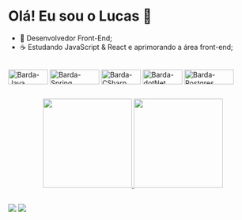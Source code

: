 # Olá! Eu sou o Lucas 👋

- 🚀 Desenvolvedor Front-End;
- ☕ Estudando JavaScript & React e aprimorando a área front-end;

<div style="display: inline_block"><br>
  <img align="center" alt="Barda-Java" height="30" width="80" src="https://img.shields.io/badge/Java-ED8B00?style=for-the-badge&logo=java&logoColor=white">
  <img align="center" alt="Barda-Spring" height="30" width="100" src="https://img.shields.io/badge/Spring-6DB33F?style=for-the-badge&logo=spring&logoColor=white">
  <img align="center" alt="Barda-CSharp" height="30" width="80" src="https://img.shields.io/badge/c%23-%23239120.svg?style=for-the-badge&logo=c-sharp&logoColor=white">
  <img align="center" alt="Barda-dotNet" height="30" width="80" src="https://img.shields.io/badge/.NET-5C2D91?style=for-the-badge&logo=.net&logoColor=white">
  <img align="center" alt="Barda-Postgres" height="30" width="100" src="https://img.shields.io/badge/postgres-%23316192.svg?style=for-the-badge&logo=postgresql&logoColor=white">
  </div>
  
  ##

<div align="center">
  <a href="https://github.com/bardelli5">
  <img height="180em" src="https://github-readme-stats.vercel.app/api?username=bardelli5&show_icons=true&theme=dracula&include_all_commits=true&count_private=true"/>
  <img height="180em" src="https://github-readme-stats.vercel.app/api/top-langs/?username=bardelli5&layout=compact&langs_count=7&theme=dracula"/>
</div>
  
  ##
  
  <div>
  <a href = "mailto:lucas.bardelli@hotmail.com"><img src="https://img.shields.io/badge/Gmail-D14836?style=for-the-badge&logo=gmail&logoColor=white" target="_blank"></a>
  <a href="https://www.linkedin.com/in/lucas-bardelli-31205a188/" target="_blank"><img src="https://img.shields.io/badge/-LinkedIn-%230077B5?style=for-the-badge&logo=linkedin&logoColor=white" target="_blank"></a>
  </div>
  
  

